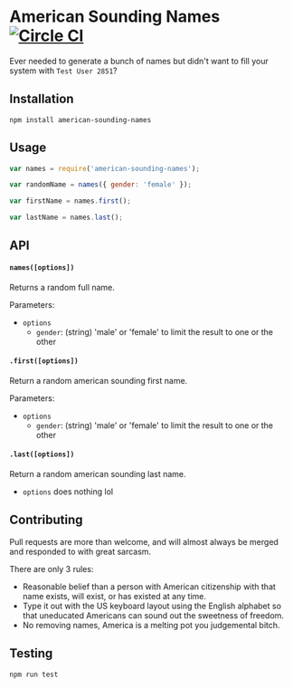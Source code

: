 # American Sounding Names [![Circle CI](https://circleci.com/gh/chrisinajar/american-sounding-names.svg?style=svg)](https://circleci.com/gh/chrisinajar/american-sounding-names)
Ever needed to generate a bunch of names but didn't want to fill your system with `Test User 2851`?

## Installation
`npm install american-sounding-names`

## Usage
```js
var names = require('american-sounding-names');

var randomName = names({ gender: 'female' });

var firstName = names.first();

var lastName = names.last();

```

## API

#### `names([options])`
Returns a random full name.

Parameters:
* `options`
  * `gender`: (string) 'male' or 'female' to limit the result to one or the other


#### `.first([options])`
Return a random american sounding first name.

Parameters:
* `options`
  * `gender`: (string) 'male' or 'female' to limit the result to one or the other
  
#### `.last([options])`
Return a random american sounding last name.

* `options` does nothing lol


## Contributing
Pull requests are more than welcome, and will almost always be merged and responded to with great sarcasm.

There are only 3 rules:
 * Reasonable belief than a person with American citizenship with that name exists, will exist, or has existed at any time.
 * Type it out with the US keyboard layout using the English alphabet so that uneducated Americans can sound out the sweetness of freedom.
 * No removing names, America is a melting pot you judgemental bitch.


## Testing
`npm run test`

